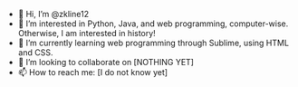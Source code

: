 - 👋 Hi, I’m @zkline12
- 👀 I’m interested in Python, Java, and web programming, computer-wise. Otherwise, I am interested in history!
- 🌱 I’m currently learning web programming through Sublime, using HTML and CSS.
- 💞️ I’m looking to collaborate on [NOTHING YET]
- 📫 How to reach me: [I do not know yet]

<!---
zkline12/zkline12 is a ✨ special ✨ repository because its `README.md` (this file) appears on your GitHub profile.
You can click the Preview link to take a look at your changes.
--->
